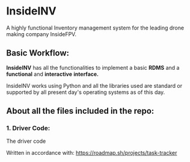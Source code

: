 # InsideINV
A highly functional Inventory management system for the leading drone making company InsideFPV.

## Basic Workflow:

**__InsideINV__** has all the functionalities to implement a basic __**RDMS**__ and a __functional__ and __interactive__ __**interface.**__

InsideINV works using Python and all the libraries used are standard or supported by all present day's operating systems as of this day. 

## About all the files included in the repo:

### 1. Driver Code:
The driver code


Written in accordance with: https://roadmap.sh/projects/task-tracker
